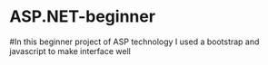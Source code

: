 # ASP.NET-beginner
#In this beginner project of ASP technology I used a bootstrap and javascript to make interface well
